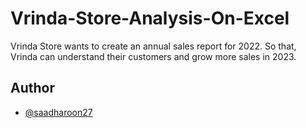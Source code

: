 # Vrinda-Store-Analysis-On-Excel
Vrinda Store wants to create an annual sales report for 2022. So that, Vrinda can understand their customers and grow more sales in 2023.

## Author
- [@saadharoon27](https://github.com/saadharoon27)

